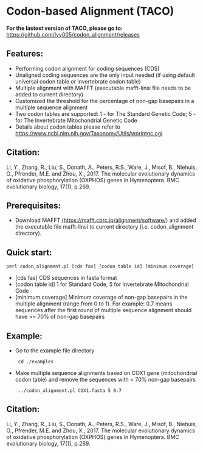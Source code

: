 # Codon-based Alignment (TACO)

**For the lastest version of TACO, please go to:**
https://github.com/lyy005/codon_alignment/releases

## Features:

 - Performing codon alignment for coding sequences (CDS)
 - Unaligned coding sequences are the only input needed (if using default universal codon table or invertebrate codon table)
 - Multiple alignment with MAFFT (executable mafft-linsi file needs to be added to current directory)
 - Customized the threshold for the percentage of non-gap basepairs in a multiple sequence alignment
 - Two codon tables are supported:
        1 - for The Standard Genetic Code;
        5 - for The Invertebrate Mitochondrial Genetic Code
 - Details about codon tables please refer to https://www.ncbi.nlm.nih.gov/Taxonomy/Utils/wprintgc.cgi

## Citation:

Li, Y., Zhang, R., Liu, S., Donath, A., Peters, R.S., Ware, J., Misof, B., Niehuis, O., Pfrender, M.E. and Zhou, X., 2017. The molecular evolutionary dynamics of oxidative phosphorylation (OXPHOS) genes in Hymenoptera. BMC evolutionary biology, 17(1), p.269.

## Prerequisites:
 - Download MAFFT (https://mafft.cbrc.jp/alignment/software/) and added the executable file mafft-linsi to current directory (i.e. codon_alignment directory).

## Quick start: 
	perl codon_alignment.pl [cds fas] [codon table id] [minimum coverage]
	
	
 - [cds fas] 	       CDS sequences in fasta format
 - [codon table id]    1 for Standard Code, 5 for Invertebrate Mitochondrial Code
 - [minimum coverage]  Minimum coverage of non-gap basepairs in the multiple alignment (range from 0 to 1). 
		    For example: 0.7 means sequences after the first round of multiple sequence alignment should have >= 70% of non-gap basepairs

## Example:
 - Go to the example file directory 

		cd ./examples
		
 - Make multiple sequence alignments based on COX1 gene (mitochondrial codon table) and remove the sequences with < 70% non-gap basepairs
 
 		../codon_alignment.pl COX1.fasta 5 0.7
		
## Citation:

Li, Y., Zhang, R., Liu, S., Donath, A., Peters, R.S., Ware, J., Misof, B., Niehuis, O., Pfrender, M.E. and Zhou, X., 2017. The molecular evolutionary dynamics of oxidative phosphorylation (OXPHOS) genes in Hymenoptera. BMC evolutionary biology, 17(1), p.269.
